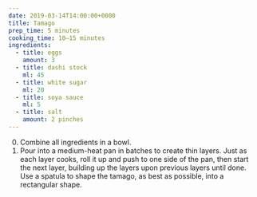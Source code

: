 ```yaml
---
date: 2019-03-14T14:00:00+0000
title: Tamago
prep_time: 5 minutes
cooking_time: 10–15 minutes
ingredients:
  - title: eggs
    amount: 3
  - title: dashi stock
    ml: 45
  - title: white sugar
    ml: 20
  - title: soya sauce
    ml: 5
  - title: salt
    amount: 2 pinches
---
```


0. Combine all ingredients in a bowl.
0. Pour into a medium-heat pan in batches to create thin layers. Just as each layer cooks, roll it up and push to one side of the pan, then start the next layer, building up the layers upon previous layers until done. Use a spatula to shape the tamago, as best as possible, into a rectangular shape.
